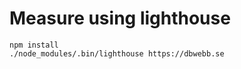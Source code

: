Measure using lighthouse
=======================

```
npm install
./node_modules/.bin/lighthouse https://dbwebb.se
```

